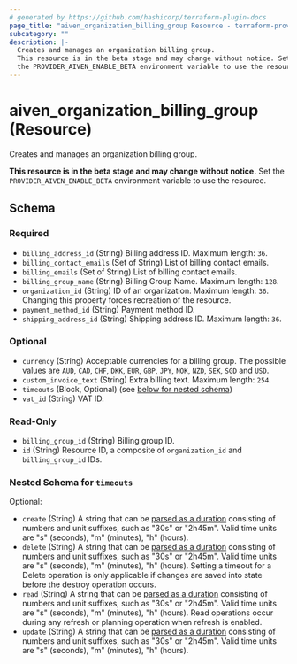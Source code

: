 ```yaml
---
# generated by https://github.com/hashicorp/terraform-plugin-docs
page_title: "aiven_organization_billing_group Resource - terraform-provider-aiven"
subcategory: ""
description: |-
  Creates and manages an organization billing group.
  This resource is in the beta stage and may change without notice. Set
  the PROVIDER_AIVEN_ENABLE_BETA environment variable to use the resource.
---
```


# aiven_organization_billing_group (Resource)

Creates and manages an organization billing group. 

**This resource is in the beta stage and may change without notice.** Set
the `PROVIDER_AIVEN_ENABLE_BETA` environment variable to use the resource.



<!-- schema generated by tfplugindocs -->
## Schema

### Required

- `billing_address_id` (String) Billing address ID. Maximum length: `36`.
- `billing_contact_emails` (Set of String) List of billing contact emails.
- `billing_emails` (Set of String) List of billing contact emails.
- `billing_group_name` (String) Billing Group Name. Maximum length: `128`.
- `organization_id` (String) ID of an organization. Maximum length: `36`. Changing this property forces recreation of the resource.
- `payment_method_id` (String) Payment method ID.
- `shipping_address_id` (String) Shipping address ID. Maximum length: `36`.

### Optional

- `currency` (String) Acceptable currencies for a billing group. The possible values are `AUD`, `CAD`, `CHF`, `DKK`, `EUR`, `GBP`, `JPY`, `NOK`, `NZD`, `SEK`, `SGD` and `USD`.
- `custom_invoice_text` (String) Extra billing text. Maximum length: `254`.
- `timeouts` (Block, Optional) (see [below for nested schema](#nestedblock--timeouts))
- `vat_id` (String) VAT ID.

### Read-Only

- `billing_group_id` (String) Billing group ID.
- `id` (String) Resource ID, a composite of `organization_id` and `billing_group_id` IDs.

<a id="nestedblock--timeouts"></a>
### Nested Schema for `timeouts`

Optional:

- `create` (String) A string that can be [parsed as a duration](https://pkg.go.dev/time#ParseDuration) consisting of numbers and unit suffixes, such as "30s" or "2h45m". Valid time units are "s" (seconds), "m" (minutes), "h" (hours).
- `delete` (String) A string that can be [parsed as a duration](https://pkg.go.dev/time#ParseDuration) consisting of numbers and unit suffixes, such as "30s" or "2h45m". Valid time units are "s" (seconds), "m" (minutes), "h" (hours). Setting a timeout for a Delete operation is only applicable if changes are saved into state before the destroy operation occurs.
- `read` (String) A string that can be [parsed as a duration](https://pkg.go.dev/time#ParseDuration) consisting of numbers and unit suffixes, such as "30s" or "2h45m". Valid time units are "s" (seconds), "m" (minutes), "h" (hours). Read operations occur during any refresh or planning operation when refresh is enabled.
- `update` (String) A string that can be [parsed as a duration](https://pkg.go.dev/time#ParseDuration) consisting of numbers and unit suffixes, such as "30s" or "2h45m". Valid time units are "s" (seconds), "m" (minutes), "h" (hours).
